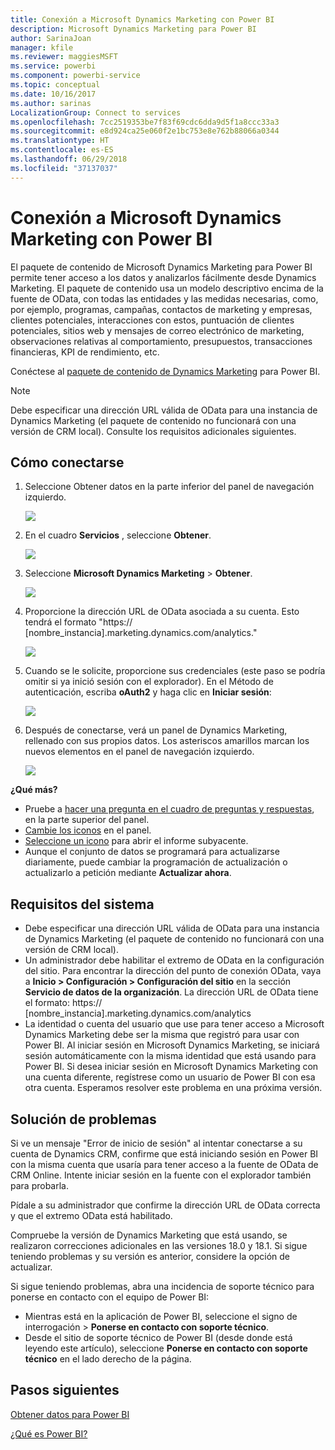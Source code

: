 ```yaml
---
title: Conexión a Microsoft Dynamics Marketing con Power BI
description: Microsoft Dynamics Marketing para Power BI
author: SarinaJoan
manager: kfile
ms.reviewer: maggiesMSFT
ms.service: powerbi
ms.component: powerbi-service
ms.topic: conceptual
ms.date: 10/16/2017
ms.author: sarinas
LocalizationGroup: Connect to services
ms.openlocfilehash: 7cc2519353be7f83f69cdc6dda9d5f1a8ccc33a3
ms.sourcegitcommit: e8d924ca25e060f2e1bc753e8e762b88066a0344
ms.translationtype: HT
ms.contentlocale: es-ES
ms.lasthandoff: 06/29/2018
ms.locfileid: "37137037"
---
```

# <a name="connect-to-microsoft-dynamics-marketing-with-power-bi"></a>Conexión a Microsoft Dynamics Marketing con Power BI
El paquete de contenido de Microsoft Dynamics Marketing para Power BI permite tener acceso a los datos y analizarlos fácilmente desde Dynamics Marketing. El paquete de contenido usa un modelo descriptivo encima de la fuente de OData, con todas las entidades y las medidas necesarias, como, por ejemplo, programas, campañas, contactos de marketing y empresas, clientes potenciales, interacciones con estos, puntuación de clientes potenciales, sitios web y mensajes de correo electrónico de marketing, observaciones relativas al comportamiento, presupuestos, transacciones financieras, KPI de rendimiento, etc. 

Conéctese al [paquete de contenido de Dynamics Marketing](https://app.powerbi.com/getdata/services/microsoft-dynamics-marketing) para Power BI.

>[!NOTE]
>Debe especificar una dirección URL válida de OData para una instancia de Dynamics Marketing (el paquete de contenido no funcionará con una versión de CRM local). Consulte los requisitos adicionales siguientes.

## <a name="how-to-connect"></a>Cómo conectarse
1. Seleccione Obtener datos en la parte inferior del panel de navegación izquierdo.
   
   ![](media/service-connect-to-microsoft-dynamics-marketing/pbi_getdata.png) 
2. En el cuadro **Servicios** , seleccione **Obtener**.
   
   ![](media/service-connect-to-microsoft-dynamics-marketing/pbi_getservices.png) 
3. Seleccione **Microsoft Dynamics Marketing** \> **Obtener**.
   
   ![](media/service-connect-to-microsoft-dynamics-marketing/mdmarketing.png)
4. Proporcione la dirección URL de OData asociada a su cuenta.  Esto tendrá el formato "https:// [nombre\_instancia].marketing.dynamics.com/analytics."
   
   ![](media/service-connect-to-microsoft-dynamics-marketing/pbi_dynmktgserviceurl.png)
5. Cuando se le solicite, proporcione sus credenciales (este paso se podría omitir si ya inició sesión con el explorador). En el Método de autenticación, escriba **oAuth2** y haga clic en **Iniciar sesión**:
   
   ![](media/service-connect-to-microsoft-dynamics-marketing/pbi_dynammktgoauth2.png)
6. Después de conectarse, verá un panel de Dynamics Marketing, rellenado con sus propios datos. Los asteriscos amarillos marcan los nuevos elementos en el panel de navegación izquierdo.
   
   ![](media/service-connect-to-microsoft-dynamics-marketing/pbi_dynammktgnewdash.png)

**¿Qué más?**

* Pruebe a [hacer una pregunta en el cuadro de preguntas y respuestas](power-bi-q-and-a.md), en la parte superior del panel.
* [Cambie los iconos](service-dashboard-edit-tile.md) en el panel.
* [Seleccione un icono](service-dashboard-tiles.md) para abrir el informe subyacente.
* Aunque el conjunto de datos se programará para actualizarse diariamente, puede cambiar la programación de actualización o actualizarlo a petición mediante **Actualizar ahora**.

## <a name="system-requirements"></a>Requisitos del sistema
* Debe especificar una dirección URL válida de OData para una instancia de Dynamics Marketing (el paquete de contenido no funcionará con una versión de CRM local).  
* Un administrador debe habilitar el extremo de OData en la configuración del sitio. Para encontrar la dirección del punto de conexión OData, vaya a **Inicio \> Configuración \> Configuración del sitio** en la sección **Servicio de datos de la organización**.  La dirección URL de OData tiene el formato: https:// [nombre\_instancia].marketing.dynamics.com/analytics  
* La identidad o cuenta del usuario que use para tener acceso a Microsoft Dynamics Marketing debe ser la misma que registró para usar con Power BI. Al iniciar sesión en Microsoft Dynamics Marketing, se iniciará sesión automáticamente con la misma identidad que está usando para Power BI. Si desea iniciar sesión en Microsoft Dynamics Marketing con una cuenta diferente, regístrese como un usuario de Power BI con esa otra cuenta. Esperamos resolver este problema en una próxima versión.   

## <a name="troubleshooting"></a>Solución de problemas
Si ve un mensaje "Error de inicio de sesión" al intentar conectarse a su cuenta de Dynamics CRM, confirme que está iniciando sesión en Power BI con la misma cuenta que usaría para tener acceso a la fuente de OData de CRM Online. Intente iniciar sesión en la fuente con el explorador también para probarla.

Pídale a su administrador que confirme la dirección URL de OData correcta y que el extremo OData está habilitado.

Compruebe la versión de Dynamics Marketing que está usando, se realizaron correcciones adicionales en las versiones 18.0 y 18.1. Si sigue teniendo problemas y su versión es anterior, considere la opción de actualizar.

Si sigue teniendo problemas, abra una incidencia de soporte técnico para ponerse en contacto con el equipo de Power BI:

* Mientras está en la aplicación de Power BI, seleccione el signo de interrogación \> **Ponerse en contacto con soporte técnico**.
* Desde el sitio de soporte técnico de Power BI (desde donde está leyendo este artículo), seleccione **Ponerse en contacto con soporte técnico** en el lado derecho de la página.

## <a name="next-steps"></a>Pasos siguientes
[Obtener datos para Power BI](service-get-data.md)

[¿Qué es Power BI?](power-bi-overview.md)

